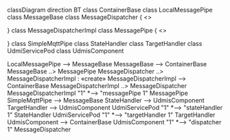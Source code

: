 classDiagram
direction BT
class ContainerBase
class LocalMessagePipe
class MessageBase
class MessageDispatcher {
<<Interface>>

}
class MessageDispatcherImpl
class MessagePipe {
<<Interface>>

}
class SimpleMqttPipe
class StateHandler
class TargetHandler
class UdmiServicePod
class UdmisComponent

LocalMessagePipe  -->  MessageBase 
MessageBase  -->  ContainerBase 
MessageBase  ..>  MessagePipe 
MessageDispatcher  ..>  MessageDispatcherImpl : «create»
MessageDispatcherImpl  -->  ContainerBase 
MessageDispatcherImpl  ..>  MessageDispatcher 
MessageDispatcherImpl "1" *--> "messagePipe 1" MessagePipe 
SimpleMqttPipe  -->  MessageBase 
StateHandler  -->  UdmisComponent 
TargetHandler  -->  UdmisComponent 
UdmiServicePod "1" *--> "stateHandler 1" StateHandler 
UdmiServicePod "1" *--> "targetHandler 1" TargetHandler 
UdmisComponent  -->  ContainerBase 
UdmisComponent "1" *--> "dispatcher 1" MessageDispatcher 
